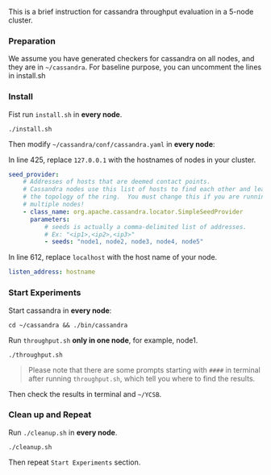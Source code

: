 This is a brief instruction for cassandra throughput evaluation in a 5-node cluster.

### Preparation

We assume you have generated checkers for cassandra on all nodes, and they are in `~/cassandra`. For baseline purpose, you can uncomment the lines in install.sh

### Install

Fist run `install.sh` in **every node**.

```shell
./install.sh
```

Then modify `~/cassandra/conf/cassandra.yaml` in **every node**:

In line 425, replace `127.0.0.1` with the hostnames of nodes in your cluster.

```yaml
seed_provider:
    # Addresses of hosts that are deemed contact points. 
    # Cassandra nodes use this list of hosts to find each other and learn
    # the topology of the ring.  You must change this if you are running
    # multiple nodes!
    - class_name: org.apache.cassandra.locator.SimpleSeedProvider
      parameters:
          # seeds is actually a comma-delimited list of addresses.
          # Ex: "<ip1>,<ip2>,<ip3>"
          - seeds: "node1, node2, node3, node4, node5"
```

In line 612, replace `localhost` with the host name of your node.

```yaml
listen_address: hostname
```

### Start Experiments

Start cassandra in **every node**:

```shell
cd ~/cassandra && ./bin/cassandra
```

Run `throughput.sh` **only in one node**, for example, node1.

```shell
./throughput.sh
```

> Please note that there are some prompts starting with `####` in terminal after running `throughput.sh`, which tell you where to find the results.

Then check the results in terminal and `~/YCSB`.

### Clean up and Repeat

Run `./cleanup.sh` in **every node**.

```shell
./cleanup.sh
```

Then repeat `Start Experiments` section.